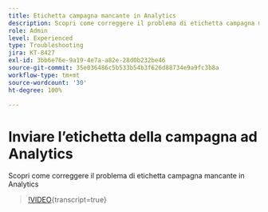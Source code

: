```yaml
---
title: Etichetta campagna mancante in Analytics
description: Scopri come correggere il problema di etichetta campagna mancante in Analytics
role: Admin
level: Experienced
type: Troubleshooting
jira: KT-8427
exl-id: 3bb6e76e-9a19-4e7a-a82e-28d0b232be46
source-git-commit: 35e036486c5b533b54b3f626d88734e9a9fc3b8a
workflow-type: tm+mt
source-wordcount: '30'
ht-degree: 100%

---
```


# Inviare l’etichetta della campagna ad Analytics

Scopri come correggere il problema di etichetta campagna mancante in Analytics

>[!VIDEO](https://video.tv.adobe.com/v/3436814?quality=12&learn=on&captions=ita){transcript=true}
